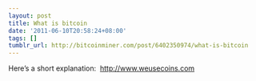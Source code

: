 ```yaml
---
layout: post
title: What is bitcoin
date: '2011-06-10T20:58:24+08:00'
tags: []
tumblr_url: http://bitcoinminer.com/post/6402350974/what-is-bitcoin
---
```

Here’s a short explanation:
 http://www.weusecoins.com

